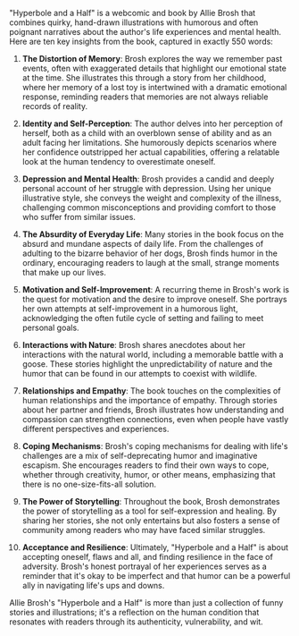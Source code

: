 "Hyperbole and a Half" is a webcomic and book by Allie Brosh that combines quirky, hand-drawn illustrations with humorous and often poignant narratives about the author's life experiences and mental health. Here are ten key insights from the book, captured in exactly 550 words:

1. **The Distortion of Memory**:
Brosh explores the way we remember past events, often with exaggerated details that highlight our emotional state at the time. She illustrates this through a story from her childhood, where her memory of a lost toy is intertwined with a dramatic emotional response, reminding readers that memories are not always reliable records of reality.

2. **Identity and Self-Perception**:
The author delves into her perception of herself, both as a child with an overblown sense of ability and as an adult facing her limitations. She humorously depicts scenarios where her confidence outstripped her actual capabilities, offering a relatable look at the human tendency to overestimate oneself.

3. **Depression and Mental Health**:
Brosh provides a candid and deeply personal account of her struggle with depression. Using her unique illustrative style, she conveys the weight and complexity of the illness, challenging common misconceptions and providing comfort to those who suffer from similar issues.

4. **The Absurdity of Everyday Life**:
Many stories in the book focus on the absurd and mundane aspects of daily life. From the challenges of adulting to the bizarre behavior of her dogs, Brosh finds humor in the ordinary, encouraging readers to laugh at the small, strange moments that make up our lives.

5. **Motivation and Self-Improvement**:
A recurring theme in Brosh's work is the quest for motivation and the desire to improve oneself. She portrays her own attempts at self-improvement in a humorous light, acknowledging the often futile cycle of setting and failing to meet personal goals.

6. **Interactions with Nature**:
Brosh shares anecdotes about her interactions with the natural world, including a memorable battle with a goose. These stories highlight the unpredictability of nature and the humor that can be found in our attempts to coexist with wildlife.

7. **Relationships and Empathy**:
The book touches on the complexities of human relationships and the importance of empathy. Through stories about her partner and friends, Brosh illustrates how understanding and compassion can strengthen connections, even when people have vastly different perspectives and experiences.

8. **Coping Mechanisms**:
Brosh's coping mechanisms for dealing with life's challenges are a mix of self-deprecating humor and imaginative escapism. She encourages readers to find their own ways to cope, whether through creativity, humor, or other means, emphasizing that there is no one-size-fits-all solution.

9. **The Power of Storytelling**:
Throughout the book, Brosh demonstrates the power of storytelling as a tool for self-expression and healing. By sharing her stories, she not only entertains but also fosters a sense of community among readers who may have faced similar struggles.

10. **Acceptance and Resilience**:
Ultimately, "Hyperbole and a Half" is about accepting oneself, flaws and all, and finding resilience in the face of adversity. Brosh's honest portrayal of her experiences serves as a reminder that it's okay to be imperfect and that humor can be a powerful ally in navigating life's ups and downs.

Allie Brosh's "Hyperbole and a Half" is more than just a collection of funny stories and illustrations; it's a reflection on the human condition that resonates with readers through its authenticity, vulnerability, and wit.